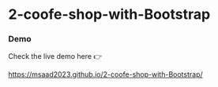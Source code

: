 # 2-coofe-shop-with-Bootstrap


### Demo 

Check the live demo here 👉️ 

https://msaad2023.github.io/2-coofe-shop-with-Bootstrap/
